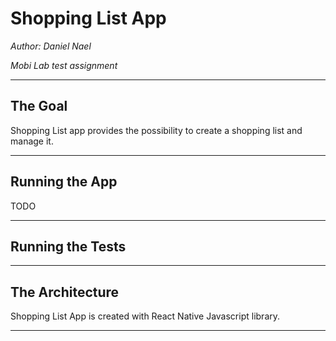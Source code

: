# Shopping List App

_Author: Daniel Nael_

_Mobi Lab test assignment_

---

## The Goal

Shopping List app provides the possibility to create a shopping list and manage it.

---

## Running the App

TODO

---

## Running the Tests

---

## The Architecture

Shopping List App is created with React Native Javascript library.

---
